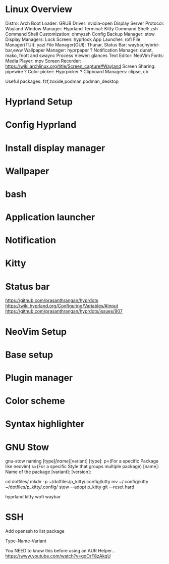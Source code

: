 # Linux Overview
Distro: Arch
Boot Loader: GRUB
Driver: nvidia-open
Display Server Protocol: Wayland
Window Manager: Hyprland
Terminal: Kitty
Command Shell: zsh
Command Shell Customization: ohmyzsh
Config Backup Manager: stow
Display Managers: 
Lock Screen: hyprlock
App Launcher: rofi 
File Manager(TUI): yazi
File Manager(GUI): Thunar,
Status Bar: waybar,hybrid-bar,eww
Wallpaper Manager: hyprpaper ?
Notification Manager: dunst, mako, fnott and swaync
Process Viewer: glances
Text Editor: NeoVim
Fonts: 
Media Player: mpv
Screen Recorder: https://wiki.archlinux.org/title/Screen_capture#Wayland
Screen Sharing: pipewire ?
Color picker: Hyprpicker ?
Clipboard Managers: clipse, cb

Useful packages: fzf,zoxide,podman,podman_desktop

# Hyprland Setup
# Config Hyprland
# Install display manager
# Wallpaper
# bash
# Application launcher
# Notification
# Kitty
# Status bar

https://github.com/prasanthrangan/hyprdots
https://wiki.hyprland.org/Configuring/Variables/#input
https://github.com/prasanthrangan/hyprdots/issues/907

# NeoVim Setup
# Base setup
# Plugin manager
# Color scheme
# Syntax highlighter

# GNU Stow
gnu-stow naming
[type]_[name]_[variant]
[type]: p=(For a specific Package like neovim) s=(For a specific Style that groups multiple package)
[name]: Name of the package
[variant]: 
[version]: 

cd dotfiles/
mkdir -p ~/dotfiles/p_kitty/.config/kitty
mv ~/.config/kitty ~/dotfiles/p_kitty/.config/
stow --adopt p_kitty
git --reset hard

hyprland
kitty
wofi
waybar


# SSH
Add openssh to list package

Type-Name-Variant

You NEED to know this before using an AUR Helper...
https://www.youtube.com/watch?v=goOrF8zAkqU




